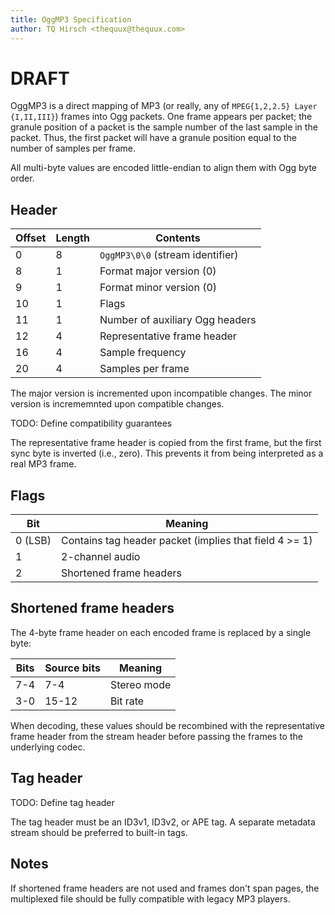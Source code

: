 ```yaml
---
title: OggMP3 Specification
author: TQ Hirsch <thequux@thequux.com>
---
```


# DRAFT

OggMP3 is a direct mapping of MP3 (or really, any of `MPEG{1,2,2.5}
Layer {I,II,III}`) frames into Ogg packets. One frame appears per
packet; the granule position of a packet is the sample number of the
last sample in the packet. Thus, the first packet will have a granule
position equal to the number of samples per frame.

All multi-byte values are encoded little-endian to align them with
Ogg byte order.

## Header

| Offset | Length | Contents                         |
|--------|--------|----------------------------------|
|      0 |      8 | `OggMP3\0\0` (stream identifier) |
|      8 |      1 | Format major version (0)         |
|      9 |      1 | Format minor version (0)         |
|     10 |      1 | Flags                            |
|     11 |      1 | Number of auxiliary Ogg headers  |
|     12 |      4 | Representative frame header      |
|     16 |      4 | Sample frequency                 |
|     20 |      4 | Samples per frame                |

The major version is incremented upon incompatible changes. The minor
version is incrememnted upon compatible changes.

TODO: Define compatibility guarantees

The representative frame header is copied from the first frame, but
the first sync byte is inverted (i.e., zero). This prevents it from
being interpreted as a real MP3 frame.

## Flags

|     Bit | Meaning                                                |
|---------|--------------------------------------------------------|
| 0 (LSB) | Contains tag header packet (implies that field 4 >= 1) |
|       1 | 2-channel audio                                        |
|       2 | Shortened frame headers                                |


## Shortened frame headers

The 4-byte frame header on each encoded frame is replaced by a single
byte:

| Bits | Source bits | Meaning     |
|------|-------------|-------------|
|  7-4 |         7-4 | Stereo mode |
|  3-0 |       15-12 | Bit rate    |

When decoding, these values should be recombined with the
representative frame header from the stream header before passing the
frames to the underlying codec.

## Tag header

TODO: Define tag header

The tag header must be an ID3v1, ID3v2, or APE tag. A separate metadata
stream should be preferred to built-in tags.

## Notes

If shortened frame headers are not used and frames don't span pages,
the multiplexed file should be fully compatible with legacy MP3
players.
